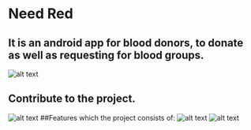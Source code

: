 # Need Red 
## It is an android app for blood donors, to donate as well as requesting for blood groups.
![alt text](https://github.com/Sivakumar00/NeedRed/blob/master/Screenshot_2018-01-28-02-33-51.png)
## Contribute to the project.
![alt text](https://github.com/Sivakumar00/NeedRed/blob/master/Screenshot_2018-01-28-02-35-03.png)
##Features which the project consists of:
![alt text](https://github.com/Sivakumar00/NeedRed/blob/master/Screenshot_2018-01-28-02-35-16.png)
![alt text](https://github.com/Sivakumar00/NeedRed/blob/master/Screenshot_2018-01-28-02-35-22.png)

